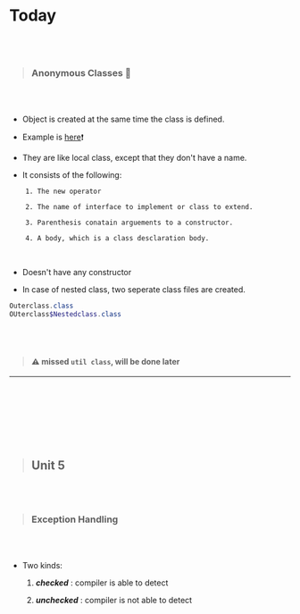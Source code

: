 # Today

<br>
<br>

> ### Anonymous Classes :ghost:

<br>
<br>

- Object is created at the same time the class is defined.

- Example is [here](../Codes/anon.java):exclamation:

- They are like local class, except that they don't have a name.

- It consists of the following:

```
    1. The new operator

    2. The name of interface to implement or class to extend.

    3. Parenthesis conatain arguements to a constructor.

    4. A body, which is a class desclaration body.
```

<br>

- Doesn't have any constructor

- In case of nested class, two seperate class files are created.


```powershell
Outerclass.class
OUterclass$Nestedclass.class
```

<br>
<br>

>#### :warning: missed `util class`, will be done later
---

<br>
<br>
<br>
<br>
<br>
<br>

> ## Unit 5

<br>
<br>


> ### Exception Handling

<br>
<br>

- Two kinds:

    1. ___checked___ : compiler is able to detect

    2. ___unchecked___ : compiler is not able to detect
